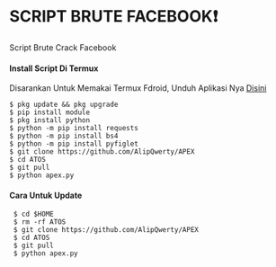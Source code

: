 # SCRIPT BRUTE FACEBOOK❗
Script Brute Crack Facebook 

#### Install Script Di Termux
 Disarankan Untuk Memakai Termux Fdroid, Unduh Aplikasi Nya [Disini](https://f-droid.org/repo/com.termux_118.apk)
 ```
 $ pkg update && pkg upgrade
 $ pip install module
 $ pkg install python
 $ python -m pip install requests
 $ python -m pip install bs4
 $ python -m pip install pyfiglet
 $ git clone https://github.com/AlipQwerty/APEX
 $ cd ATOS
 $ git pull
 $ python apex.py
 ```
#### Cara Untuk Update
 ```
  $ cd $HOME
  $ rm -rf ATOS
  $ git clone https://github.com/AlipQwerty/APEX
  $ cd ATOS
  $ git pull
  $ python apex.py
